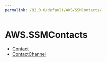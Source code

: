 ```yaml
---
permalink: /92.0.0/default/AWS/SSMContacts/
---
```


# AWS.SSMContacts



* [Contact](Contact.md)
* [ContactChannel](ContactChannel.md)